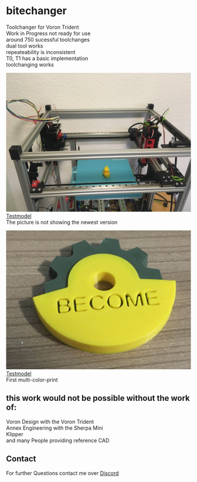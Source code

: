 # bitechanger
Toolchanger for Voron Trident  
Work in Progress not ready for use  
around 750 sucessful toolchanges  
dual tool works  
repeateability is inconsistent  
T0, T1 has a basic  implementation  
toolchanging works  

    
![Benchy](https://github.com/gspck/bitechanger/blob/main/benchydrucker.jpg "first benchy") 
[Testmodel](https://www.printables.com/model/3161-3d-benchy)  
The picture is not showing the newest version
  
![Test](https://github.com/gspck/bitechanger/blob/main/first-multi-color-print.jpg "first Multicolor Print") 
[Testmodel](https://www.printables.com/model/107023-become-makercoin/files)  
First multi-color-print  
  
## this work would not be possible without the work of:  
Voron Design with the Voron Trident    
Annex Engineering with the Sherpa Mini  
Klipper  
and many People providing reference CAD  
  
## Contact
For further Questions contact me over [Discord](https://discord.gg/gnCjt6DTd2)  
